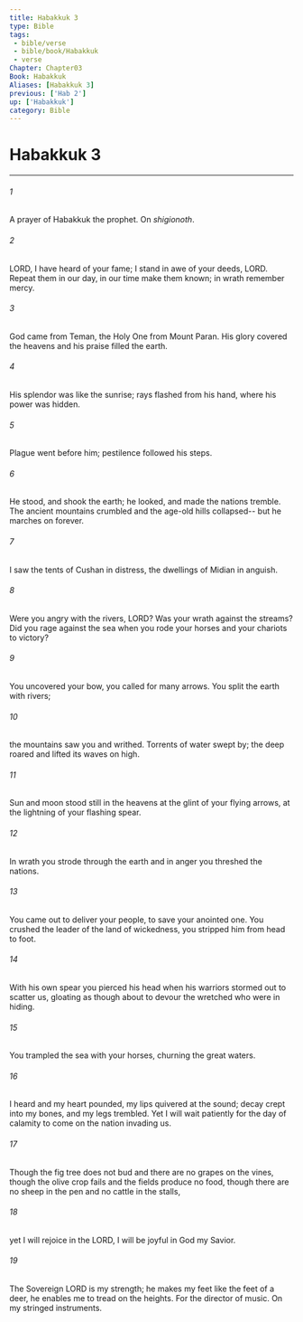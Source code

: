 ```yaml
---
title: Habakkuk 3
type: Bible
tags:
 - bible/verse
 - bible/book/Habakkuk
 - verse
Chapter: Chapter03
Book: Habakkuk
Aliases: [Habakkuk 3]
previous: ['Hab 2']
up: ['Habakkuk']
category: Bible
---
```

# Habakkuk 3

***


###### 1 
A prayer of Habakkuk the prophet. On _shigionoth_. 

###### 2 
LORD, I have heard of your fame; I stand in awe of your deeds, LORD. Repeat them in our day, in our time make them known; in wrath remember mercy. 

###### 3 
God came from Teman, the Holy One from Mount Paran. His glory covered the heavens and his praise filled the earth. 

###### 4 
His splendor was like the sunrise; rays flashed from his hand, where his power was hidden. 

###### 5 
Plague went before him; pestilence followed his steps. 

###### 6 
He stood, and shook the earth; he looked, and made the nations tremble. The ancient mountains crumbled and the age-old hills collapsed-- but he marches on forever. 

###### 7 
I saw the tents of Cushan in distress, the dwellings of Midian in anguish. 

###### 8 
Were you angry with the rivers, LORD? Was your wrath against the streams? Did you rage against the sea when you rode your horses and your chariots to victory? 

###### 9 
You uncovered your bow, you called for many arrows. You split the earth with rivers; 

###### 10 
the mountains saw you and writhed. Torrents of water swept by; the deep roared and lifted its waves on high. 

###### 11 
Sun and moon stood still in the heavens at the glint of your flying arrows, at the lightning of your flashing spear. 

###### 12 
In wrath you strode through the earth and in anger you threshed the nations. 

###### 13 
You came out to deliver your people, to save your anointed one. You crushed the leader of the land of wickedness, you stripped him from head to foot. 

###### 14 
With his own spear you pierced his head when his warriors stormed out to scatter us, gloating as though about to devour the wretched who were in hiding. 

###### 15 
You trampled the sea with your horses, churning the great waters. 

###### 16 
I heard and my heart pounded, my lips quivered at the sound; decay crept into my bones, and my legs trembled. Yet I will wait patiently for the day of calamity to come on the nation invading us. 

###### 17 
Though the fig tree does not bud and there are no grapes on the vines, though the olive crop fails and the fields produce no food, though there are no sheep in the pen and no cattle in the stalls, 

###### 18 
yet I will rejoice in the LORD, I will be joyful in God my Savior. 

###### 19 
The Sovereign LORD is my strength; he makes my feet like the feet of a deer, he enables me to tread on the heights. For the director of music. On my stringed instruments. 
